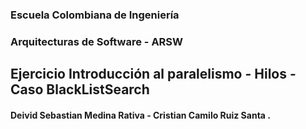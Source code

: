 
### Escuela Colombiana de Ingeniería
### Arquitecturas de Software - ARSW
## Ejercicio Introducción al paralelismo - Hilos - Caso BlackListSearch
#### Deivid Sebastian Medina Rativa - Cristian Camilo Ruiz Santa .


